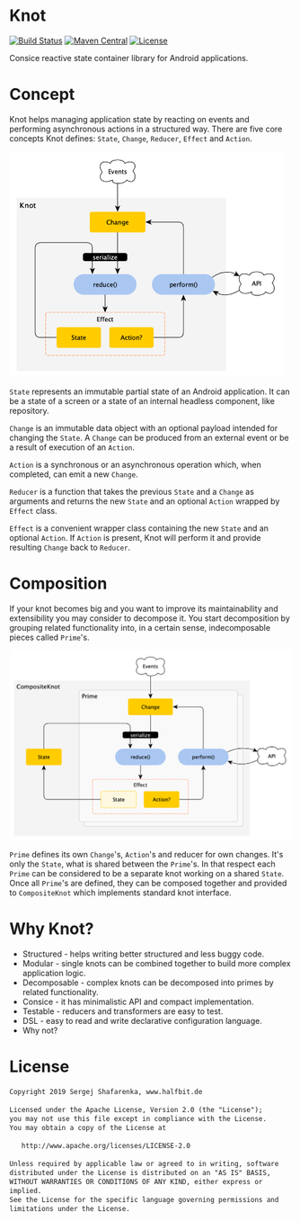 # Knot

[![Build Status](https://travis-ci.org/beworker/knot.svg?branch=master)](https://travis-ci.org/beworker/knot)
[![Maven Central](http://img.shields.io/maven-central/v/de.halfbit/knot.svg)](http://search.maven.org/#search%7Cga%7C1%7Cg%3A%22de.halfbit%22%20a%3A%22knot%22)
[![License](https://img.shields.io/badge/License-Apache%202.0-blue.svg)](http://www.apache.org/licenses/LICENSE-2.0)

Consice reactive state container library for Android applications.

# Concept

Knot helps managing application state by reacting on events and performing asynchronous actions in a structured way. There are five core concepts Knot defines: `State`, `Change`, `Reducer`, `Effect` and `Action`.

<img src="docs/diagrams/flowchart-knot.png" width="490" />

`State` represents an immutable partial state of an Android application. It can be a state of a screen or a state of an internal headless component, like repository.

`Change` is an immutable data object with an optional payload intended for changing the `State`. A `Change` can be produced from an external event or be a result of execution of an `Action`.

`Action` is a synchronous or an asynchronous operation which, when completed, can emit a new `Change`.

`Reducer` is a function that takes the previous `State` and a `Change` as arguments and returns the new `State` and an optional `Action` wrapped by `Effect` class.

`Effect` is a convenient wrapper class containing the new `State` and an optional `Action`. If `Action` is present, Knot will perform it and provide resulting `Change` back to `Reducer`.

# Composition

If your knot becomes big and you want to improve its maintainability and extensibility you may consider to decompose it. You start decomposition by grouping related functionality into, in a certain sense, indecomposable pieces called `Prime`'s. 

<img src="docs/diagrams/flowchart-composite-knot.png" width="625" />

`Prime` defines its own `Change`'s, `Action`'s and reducer for own changes. It's only the `State`, what is shared between the `Prime`'s. In that respect each `Prime` can be considered to be a separate knot working on a shared `State`. Once all `Prime`'s are defined, they can be composed together and provided to `CompositeKnot` which implements standard knot interface. 

# Why Knot?

* Structured - helps writing better structured and less buggy code.
* Modular - single knots can be combined together to build more complex application logic.
* Decomposable - complex knots can be decomposed into primes by related functionality.
* Consice - it has minimalistic API and compact implementation.
* Testable - reducers and transformers are easy to test. 
* DSL - easy to read and write declarative configuration language.
* Why not?

# License
```
Copyright 2019 Sergej Shafarenka, www.halfbit.de

Licensed under the Apache License, Version 2.0 (the "License");
you may not use this file except in compliance with the License.
You may obtain a copy of the License at

   http://www.apache.org/licenses/LICENSE-2.0

Unless required by applicable law or agreed to in writing, software
distributed under the License is distributed on an "AS IS" BASIS,
WITHOUT WARRANTIES OR CONDITIONS OF ANY KIND, either express or implied.
See the License for the specific language governing permissions and
limitations under the License.
```
